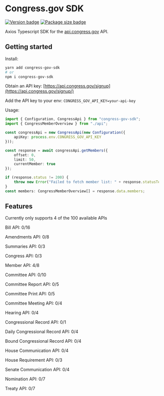 # Congress.gov SDK

[![Version badge](https://badgen.net/github/release/basonjar/congress-gov-sdk)](https://github.com/basonjar/congress-gov-sdk)
[![Package size badge](https://badgen.net/bundlephobia/minzip/congress-gov-sdk)](https://bundlephobia.com/package/congress-gov-sdk)

Axios Typescript SDK for the [api.congress.gov](https://www.api.congress.gov/) API.

## Getting started
Install:
```bash
yarn add congress-gov-sdk
# or
npm i congress-gov-sdk
```

Obtain an API key: [https://api.congress.gov/signup](https://api.congress.gov/signup/)

Add the API key to your env:
```CONGRESS_GOV_API_KEY=your-api-key```


Usage:

```ts
import { Configuration, CongressApi } from "congress-gov-sdk";
import { CongressMemberOverview } from "./api";

const congressApi = new CongressApi(new Configuration({
    apiKey: process.env.CONGRESS_GOV_API_KEY
}));

const response = await congressApi.getMembers({
    offset: 0,
    limit: 50,
    currentMember: true
});

if (response.status != 200) {
    throw new Error("Failed to fetch member list: " + response.statusText);
}
const members: CongressMemberOverview[] = response.data.members;
```

## Features
Currently only supports 4 of the 100 available APIs

Bill API: 0/16

Amendments API: 0/8

Summaries API: 0/3

Congress API: 0/3

Member API: 4/8

Committee API: 0/10

Committee Report API: 0/5

Committee Print API: 0/5

Committee Meeting API: 0/4

Hearing API: 0/4

Congressional Record API: 0/1

Daily Congressional Record API: 0/4

Bound Congressional Record API: 0/4

House Communication API: 0/4

House Requirement API: 0/3

Senate Communication API: 0/4

Nomination API: 0/7

Treaty API: 0/7
